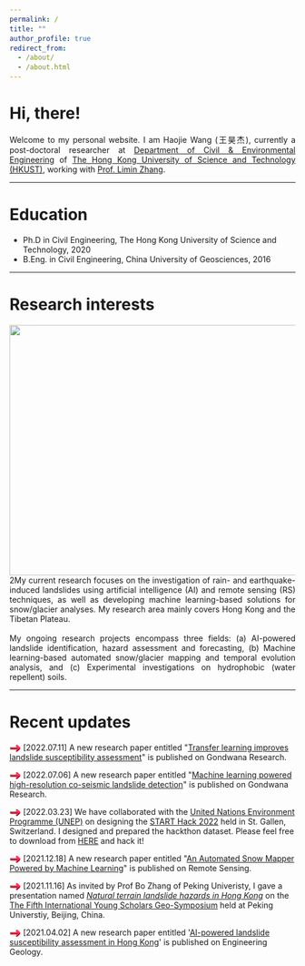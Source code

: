 ```yaml
---
permalink: /
title: ""
author_profile: true
redirect_from: 
  - /about/
  - /about.html
---
```

<div align="justify">
<h1>Hi, there!</h1>
Welcome to my personal website. I am Haojie Wang (王昊杰), currently a post-doctoral researcher at <a href="https://www.ce.ust.hk/">Department of Civil & Environmental Engineering</a> of <a href="https://hkust.edu.hk/">The Hong Kong University of Science and Technology (HKUST)</a>, working with <a href="https://www.ce.ust.hk/people/limin-zhang-zhanglimin">Prof. Limin Zhang</a>.
</div>

-----

Education
======
* Ph.D in Civil Engineering, The Hong Kong University of Science and Technology, 2020
* B.Eng. in Civil Engineering, China University of Geosciences, 2016

-----

Research interests
======

<div align="justify">
<img src="/images/reserach%20overview.png" width="506" height="440" style="float:left">
2My current research focuses on the investigation of rain- and earthquake-induced landslides using artificial intelligence (AI) and remote sensing (RS) techniques, as well as developing machine learning-based solutions for snow/glacier analyses. My research area mainly covers Hong Kong and the Tibetan Plateau.
</div>
<div align="justify">
<br/>
My ongoing research projects encompass three fields: (a) AI-powered landslide identification, hazard assessment and forecasting, (b) Machine learning-based automated snow/glacier mapping   and temporal evolution analysis, and (c) Experimental investigations on hydrophobic (water repellent) soils.
</div>

-----

Recent updates
======
<img src="/images/right-arrow-red.gif" width="20" height="12" style="vertical-align:middle"/> [2022.07.11] A new research paper entitled "[Transfer learning improves landslide susceptibility assessment](https://doi.org/10.1016/j.gr.2022.07.008)" is published on Gondwana Research.

<img src="/images/right-arrow-red.gif" width="20" height="12" style="vertical-align:middle"/> [2022.07.06] A new research paper entitled "[Machine learning powered high-resolution co-seismic landslide detection](https://doi.org/10.1016/j.gr.2022.07.004)" is published on Gondwana Research.

<img src="/images/right-arrow-red.gif" width="20" height="12" style="vertical-align:middle"/> [2022.03.23] We have collaborated with the [United Nations Environment Programme (UNEP)](https://www.unep.org/) on designing the [START Hack 2022](https://www.starthack.eu/) held in St. Gallen, Switzerland. I designed and prepared the hackthon dataset. Please feel free to download from [HERE](https://github.com/START-Hack/UNEP-STARTHACK22) and hack it!

<img src="/images/right-arrow-red.gif" width="20" height="12" style="vertical-align:middle"/> [2021.12.18] A new research paper entitled "[An Automated Snow Mapper Powered by Machine Learning](https://cehjwang.github.io/publication/202111)" is published on Remote Sensing.

<img src="/images/right-arrow-red.gif" width="20" height="12" style="vertical-align:middle"/> [2021.11.16] As invited by Prof Bo Zhang of Peking Univeristy, I gave a presentation named [*Natural terrain landslide hazards in Hong Kong*](https://cehjwang.github.io/talks/2021-11-16-talk) on the [The Fifth International Young Scholars Geo-Symposium](https://sess.pku.edu.cn/xwzx/xytz/358040.htm) held at Peking Universtiy, Beijing, China.

<img src="/images/right-arrow-red.gif" width="20" height="12" style="vertical-align:middle"/> [2021.04.02] A new research paper entitled '[AI-powered landslide susceptibility assessment in Hong Kong](https://cehjwang.github.io/publication/202101)' is published on Engineering Geology.  

